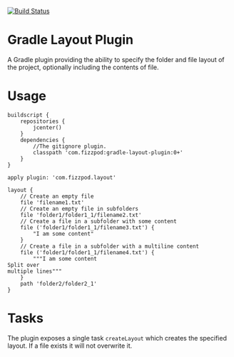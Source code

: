 [![Build Status](https://api.shippable.com/projects/54fcdb365ab6cc13529548b3/badge?branchName=master)](https://app.shippable.com/projects/54fcdb365ab6cc13529548b3/builds/latest)
# Gradle Layout Plugin
A Gradle plugin providing the ability to specify the folder and file layout of the project, optionally including the contents of file.

# Usage
```
buildscript {
    repositories {
        jcenter()
    }
    dependencies {
        //The gitignore plugin.
        classpath 'com.fizzpod:gradle-layout-plugin:0+'
    }
}

apply plugin: 'com.fizzpod.layout'

layout {
    // Create an empty file
    file 'filename1.txt'
    // Create an empty file in subfolders
    file 'folder1/folder1_1/filename2.txt'
    // Create a file in a subfolder with some content
    file ('folder1/folder1_1/filename3.txt') {
        "I am some content"
    }
    // Create a file in a subfolder with a multiline content
    file ('folder1/folder1_1/filename4.txt') {
        """I am some content
Split over 
multiple lines"""
    }
    path 'folder2/folder2_1'
}

```

# Tasks
The plugin exposes a single task `createLayout` which creates the specified layout. If a file exists it will not overwrite it.